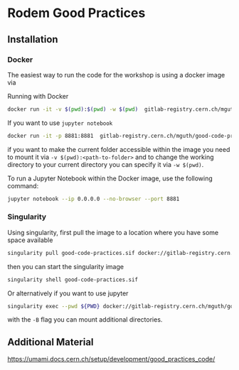 # Rodem Good Practices

## Installation

### Docker

The easiest way to run the code for the workshop is using a docker image via


Running with Docker
```bash
docker run -it -v $(pwd):$(pwd) -w $(pwd)  gitlab-registry.cern.ch/mguth/good-code-practices/base-python:latest bash
```

If you want to use `jupyter notebook`

```bash
docker run -it -p 8881:8881  gitlab-registry.cern.ch/mguth/good-code-practices/base-python:latest bash
```

if you want to make the current folder accessible within the image you need to mount it via `-v $(pwd):<path-to-folder>` and to change the working directory to your current directory you can specify it via `-w $(pwd)`.

To run a Jupyter Notebook within the Docker image, use the following command:

```bash
jupyter notebook --ip 0.0.0.0 --no-browser --port 8881
```

### Singularity

Using singularity, first pull the image to a location where you have some space available
```bash
singularity pull good-code-practices.sif docker://gitlab-registry.cern.ch/mguth/good-code-practices/base-python:latest
```
then you can start the singularity image
```bash
singularity shell good-code-practices.sif
```

Or alternatively if you want to use jupyter

```bash
singularity exec --pwd ${PWD} docker://gitlab-registry.cern.ch/mguth/good-code-practices/base-python:latest jupyter notebook --no-browser --port 8871
```

with the `-B` flag you can mount additional directories.

## Additional Material

<https://umami.docs.cern.ch/setup/development/good_practices_code/>
